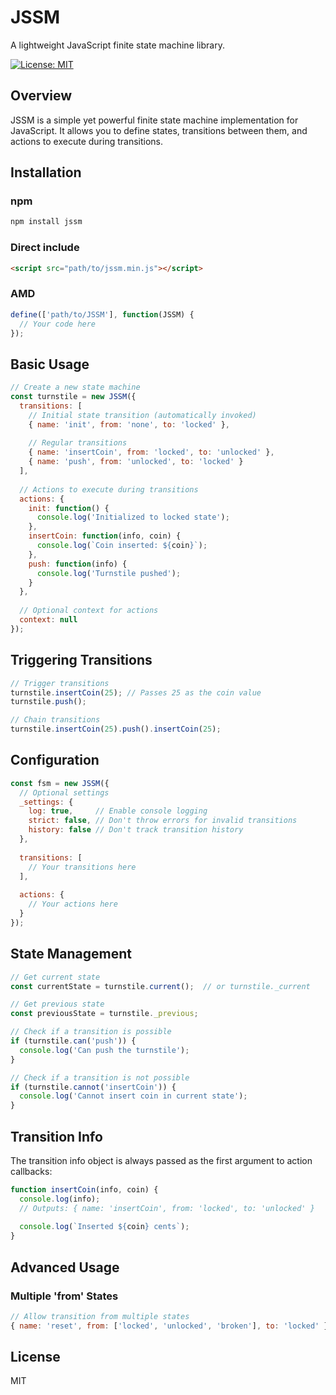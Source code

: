 # JSSM

A lightweight JavaScript finite state machine library.

[![License: MIT](https://img.shields.io/badge/License-MIT-blue.svg)](https://opensource.org/licenses/MIT)

## Overview

JSSM is a simple yet powerful finite state machine implementation for JavaScript. It allows you to define states, transitions between them, and actions to execute during transitions.

## Installation

### npm
```bash
npm install jssm
```

### Direct include
```html
<script src="path/to/jssm.min.js"></script>
```

### AMD
```javascript
define(['path/to/JSSM'], function(JSSM) {
  // Your code here
});
```

## Basic Usage

```javascript
// Create a new state machine
const turnstile = new JSSM({
  transitions: [
    // Initial state transition (automatically invoked)
    { name: 'init', from: 'none', to: 'locked' },
    
    // Regular transitions
    { name: 'insertCoin', from: 'locked', to: 'unlocked' },
    { name: 'push', from: 'unlocked', to: 'locked' }
  ],
  
  // Actions to execute during transitions
  actions: {
    init: function() {
      console.log('Initialized to locked state');
    },
    insertCoin: function(info, coin) {
      console.log(`Coin inserted: ${coin}`);
    },
    push: function(info) {
      console.log('Turnstile pushed');
    }
  },
  
  // Optional context for actions
  context: null
});
```

## Triggering Transitions

```javascript
// Trigger transitions
turnstile.insertCoin(25); // Passes 25 as the coin value
turnstile.push();

// Chain transitions
turnstile.insertCoin(25).push().insertCoin(25);
```

## Configuration

```javascript
const fsm = new JSSM({
  // Optional settings
  _settings: {
    log: true,     // Enable console logging
    strict: false, // Don't throw errors for invalid transitions
    history: false // Don't track transition history
  },
  
  transitions: [
    // Your transitions here
  ],
  
  actions: {
    // Your actions here
  }
});
```

## State Management

```javascript
// Get current state
const currentState = turnstile.current();  // or turnstile._current

// Get previous state
const previousState = turnstile._previous;

// Check if a transition is possible
if (turnstile.can('push')) {
  console.log('Can push the turnstile');
}

// Check if a transition is not possible
if (turnstile.cannot('insertCoin')) {
  console.log('Cannot insert coin in current state');
}
```

## Transition Info

The transition info object is always passed as the first argument to action callbacks:

```javascript
function insertCoin(info, coin) {
  console.log(info); 
  // Outputs: { name: 'insertCoin', from: 'locked', to: 'unlocked' }
  
  console.log(`Inserted ${coin} cents`);
}
```

## Advanced Usage

### Multiple 'from' States

```javascript
// Allow transition from multiple states
{ name: 'reset', from: ['locked', 'unlocked', 'broken'], to: 'locked' }
```

## License

MIT

